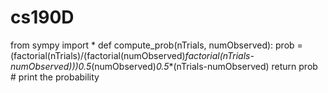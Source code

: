 # cs190D
from sympy import *
def compute_prob(nTrials, numObserved):
    prob = (factorial(nTrials)/(factorial(numObserved)*factorial(nTrials-numObserved)))*0.5**(numObserved)*0.5**(nTrials-numObserved)
    return prob # print the probability
